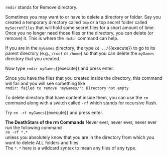 `rmdir` stands for Remove directory.  

Sometimes you may want to or have to delete a directory or folder. Say you created a temporary directory called `tmp` or a top secret folder called `mySecretFiles` that will hold some secret files for a short amount of time. Once you no longer need those files or the directory, you can delete (or remove) it. This is where the `rmdir` command can help.  

If you are in the `myGames` directory, the type `cd ../`{{execute}} to go to its parent directory (e.g., `/root` or `/home`) so that you can delete the `myGames` directory that you created.  

Now type `rmdir myGames`{{execute}} and press enter.

Since you have the files that you created inside the directory, this command will fail and you will see something like  
`rmdir: failed to remove 'myGames/': Directory not empty`

To delete directory that have content inside them, you can use the `rm` command along with a switch called `-rf` which stands for recursive flush.

Try `rm -rf myGames`{{execute}} and press enter.  

__The DeathStars of the rm Commands__
Never ever, never ever, never ever run the following command   
`rm -rf *.*`  
unless you absolutely know that you are in the directory from which you want to delete ALL folders and files.   
The `*.*` here is a wildcard syntax to mean any files of any type. 
